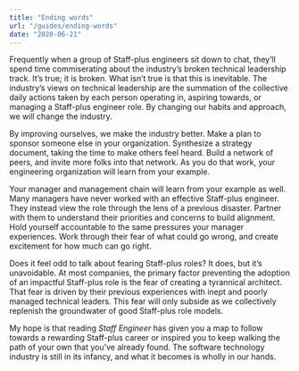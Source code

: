 ```yaml
---
title: "Ending words"
url: "/guides/ending-words"
date: "2020-06-21"
---
```


Frequently when a group of Staff-plus engineers sit down to chat, they’ll spend time commiserating about the industry’s broken technical leadership track. It’s true; it is broken. What isn’t true is that this is inevitable. The industry’s views on technical leadership are the summation of the collective daily actions taken by each person operating in, aspiring towards, or managing a Staff-plus engineer role. By changing our habits and approach, we will change the industry.

By improving ourselves, we make the industry better. Make a plan to sponsor someone else in your organization. Synthesize a strategy document, taking the time to make others feel heard. Build a network of peers, and invite more folks into that network. As you do that work, your engineering organization will learn from your example.

Your manager and management chain will learn from your example as well. Many managers have never worked with an effective Staff-plus engineer. They instead view the role through the lens of a previous disaster. Partner with them to understand their priorities and concerns to build alignment. Hold yourself accountable to the same pressures your manager experiences. Work through their fear of what could go wrong, and create excitement for how much can go right.

Does it feel odd to talk about fearing Staff-plus roles? It does, but it’s unavoidable. At most companies, the primary factor preventing the adoption of an impactful Staff-plus role is the fear of creating a tyrannical architect. That fear is driven by their previous experiences with inept and poorly managed technical leaders. This fear will only subside as we collectively replenish the groundwater of good Staff-plus role models.

My hope is that reading _Staff Engineer_ has given you a map to follow towards a rewarding Staff-plus career or inspired you to keep walking the path of your own that you’ve already found. The software technology industry is still in its infancy, and what it becomes is wholly in our hands.